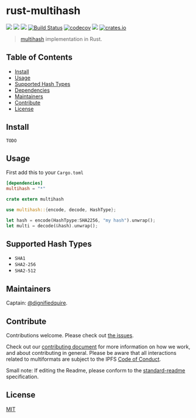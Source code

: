 # rust-multihash

[![](https://img.shields.io/badge/made%20by-Protocol%20Labs-blue.svg?style=flat-square)](http://ipn.io)
[![](https://img.shields.io/badge/project-multiformats-blue.svg?style=flat-square)](http://github.com/multiformats/multiformats)
[![](https://img.shields.io/badge/freenode-%23ipfs-blue.svg?style=flat-square)](http://webchat.freenode.net/?channels=%23ipfs)
[![Build Status](https://img.shields.io/travis/multiformats/rust-multihash/master.svg?style=flat-square)](https://travis-ci.org/multiformats/rust-multihash)
[![codecov](https://codecov.io/gh/multiformats/rust-multihash/branch/master/graph/badge.svg)](https://codecov.io/gh/multiformats/rust-multihash)
[![](https://img.shields.io/badge/rust-docs-blue.svg?style=flat-square)](http://multiformats.github.io/rust-multihash/multihash/struct.Multihash.html)
[![crates.io](http://meritbadge.herokuapp.com/multihash?style=flat-square)](https://crates.io/crates/multihash)

> [multihash](https://github.com/multiformats/multihash) implementation in Rust.

## Table of Contents

- [Install](#install)
- [Usage](#usage)
- [Supported Hash Types](#supported-hash-types)
- [Dependencies](#dependencies)
- [Maintainers](#maintainers)
- [Contribute](#contribute)
- [License](#license)

## Install

```
TODO
```

## Usage

First add this to your `Cargo.toml`

```toml
[dependencies]
multihash = "*"
```

```rust
crate extern multihash

use multihash::{encode, decode, HashType};

let hash = encode(HashTpype:SHA2256, "my hash").unwrap();
let multi = decode(&hash).unwrap();
```

## Supported Hash Types

* `SHA1`
* `SHA2-256`
* `SHA2-512`

## Maintainers

Captain: [@dignifiedquire](https://github.com/dignifiedquire).

## Contribute

Contributions welcome. Please check out [the issues](https://github.com/multiformats/rust-multihash/issues).

Check out our [contributing document](https://github.com/multiformats/multiformats/blob/master/contributing.md) for more information on how we work, and about contributing in general. Please be aware that all interactions related to multiformats are subject to the IPFS [Code of Conduct](https://github.com/ipfs/community/blob/master/code-of-conduct.md).

Small note: If editing the Readme, please conform to the [standard-readme](https://github.com/RichardLitt/standard-readme) specification.


## License

[MIT](LICENSE)
